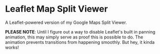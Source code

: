 Leaflet Map Split Viewer
==================

A Leaflet-powered version of my Google Maps Split Viewer.

**PLEASE NOTE**: Until I figure out a way to disable Leaflet's built in panning animation, this may simply serve as proof this is possible to do. The animation prevents transitions from happening smoothly. But hey, it kinda works!
